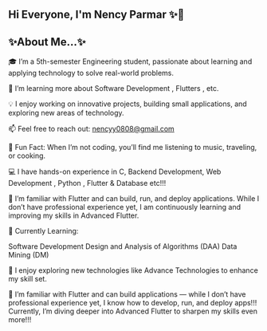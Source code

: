 ## Hi Everyone, I'm Nency Parmar ✨👋

<h2>                   ✨About Me...✨                  </h2>

🎓 I’m a 5th-semester Engineering student, passionate about learning and applying technology to solve real-world problems.

🌱 I’m learning more about Software Development , Flutters , etc.

💡 I enjoy working on innovative projects, building small applications, and exploring new areas of technology.

📫 Feel free to reach out:
nencyy0808@gmail.com

🎵 Fun Fact: When I’m not coding, you’ll find me listening to music, traveling, or cooking.

💻 I have hands-on experience in C, Backend Development, Web Development , Python , Flutter & Database etc!!! 

🚀 I’m familiar with Flutter and can build, run, and deploy applications. While I don’t have professional experience yet, I am continuously learning and improving my skills in Advanced Flutter.

🌱 Currently Learning:

Software Development
Design and Analysis of Algorithms (DAA)
Data Mining (DM)

🍃 I enjoy exploring new technologies like Advance Technologies to enhance my skill set.

🚀 I’m familiar with Flutter and can build applications — while I don’t have professional experience yet, I know how to develop, run, and deploy apps!!!
Currently, I’m diving deeper into Advanced Flutter to sharpen my skills even more!!!
